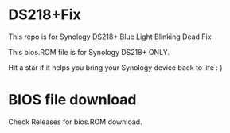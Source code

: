 # DS218+Fix
This repo is for Synology DS218+ Blue Light Blinking Dead Fix.

This bios.ROM file is for Synology DS218+ ONLY.

Hit a star if it helps you bring your Synology device back to life : )

# BIOS file download
Check Releases for bios.ROM download.
